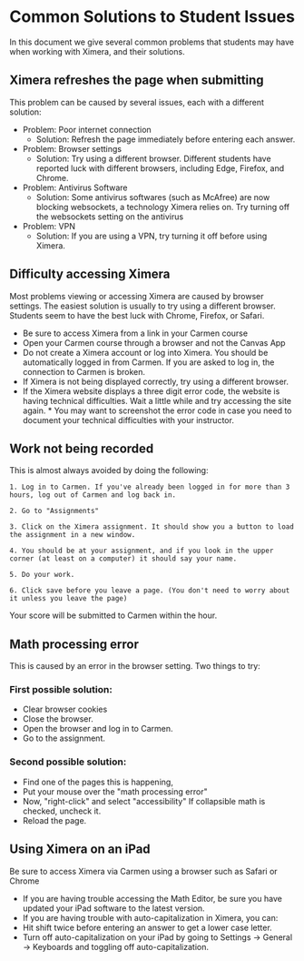 # Common Solutions to Student Issues

In this document we give several common problems that students may have when working with Ximera, and their solutions. 

## Ximera refreshes the page when submitting

This problem can be caused by several issues, each with a different solution:
* Problem: Poor internet connection  
  - Solution: Refresh the page immediately before entering each answer.
* Problem: Browser settings
  - Solution:  Try using a different browser.  Different students have reported luck with different browsers, including Edge, Firefox, and Chrome.
* Problem: Antivirus Software  
  - Solution: Some antivirus softwares (such as McAfree) are now blocking websockets, a technology Ximera relies on.  Try turning off the websockets setting on the antivirus
* Problem: VPN
  - Solution:  If you are using a VPN, try turning it off before using Ximera.

## Difficulty accessing Ximera
Most problems viewing or accessing Ximera are caused by browser settings.  The easiest solution is usually to try using a different browser.  Students seem to have the best luck with Chrome, Firefox, or Safari.
* Be sure to access Ximera from a link in your Carmen course
* Open your Carmen course through a browser and not the Canvas App
* Do not create a Ximera account or log into Ximera.  You should be automatically logged in from Carmen.  If you are asked to log in, the connection to Carmen is broken.
* If Ximera is not being displayed correctly, try using a different browser.
* If the Ximera website displays a three digit error code, the website is having technical difficulties.  Wait a little while and try accessing the site again.  * You may want to screenshot the error code  in case you need to document your technical difficulties with your instructor.  


## Work not being recorded
This is almost always avoided by doing the following:

	1. Log in to Carmen. If you've already been logged in for more than 3 hours, log out of Carmen and log back in.
	
	2. Go to "Assignments"
	
	3. Click on the Ximera assignment. It should show you a button to load the assignment in a new window.
	
	4. You should be at your assignment, and if you look in the upper corner (at least on a computer) it should say your name.
	
	5. Do your work.
	
	6. Click save before you leave a page. (You don't need to worry about it unless you leave the page)

Your score will be submitted to Carmen within the hour.

## Math processing error
This is caused by an error in the browser setting. Two things to try:

### First possible solution:
* Clear browser cookies
* Close the browser.
* Open the browser and log in to Carmen.
* Go to the assignment.


### Second possible solution:
* Find one of the pages this is happening, 
* Put your mouse over the "math processing error"
* Now, "right-click" and select "accessibility" If collapsible math is checked, uncheck it.
* Reload the page.

## Using Ximera on an iPad
Be sure to access Ximera via Carmen using a browser such as Safari or Chrome
* If you are having trouble accessing the Math Editor, be sure you have updated your iPad software to the latest version.
* If you are having trouble with auto-capitalization in Ximera, you can:
* Hit shift twice before entering an answer to get a lower case letter.
* Turn off auto-capitalization on your iPad by going to Settings -> General -> Keyboards and toggling off auto-capitalization.
